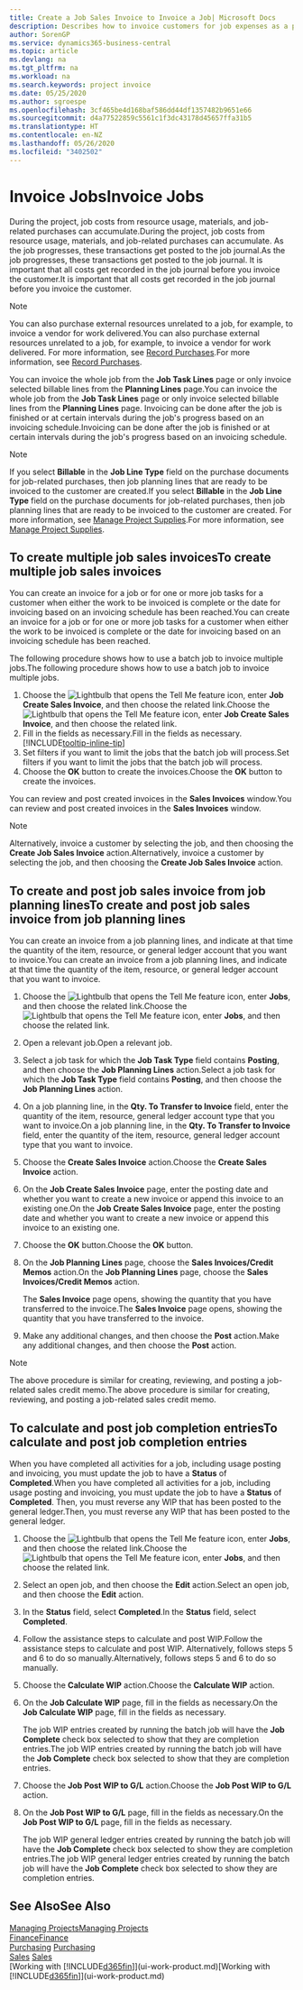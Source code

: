 ```yaml
---
title: Create a Job Sales Invoice to Invoice a Job| Microsoft Docs
description: Describes how to invoice customers for job expenses as a project progresses.
author: SorenGP
ms.service: dynamics365-business-central
ms.topic: article
ms.devlang: na
ms.tgt_pltfrm: na
ms.workload: na
ms.search.keywords: project invoice
ms.date: 05/25/2020
ms.author: sgroespe
ms.openlocfilehash: 3cf465be4d168baf586dd44df1357482b9651e66
ms.sourcegitcommit: d4a77522859c5561c1f3dc43178d45657ffa31b5
ms.translationtype: HT
ms.contentlocale: en-NZ
ms.lasthandoff: 05/26/2020
ms.locfileid: "3402502"
---
```

# <a name="invoice-jobs"></a><span data-ttu-id="f9a15-103">Invoice Jobs</span><span class="sxs-lookup"><span data-stu-id="f9a15-103">Invoice Jobs</span></span>
<span data-ttu-id="f9a15-104">During the project, job costs from resource usage, materials, and job-related purchases can accumulate.</span><span class="sxs-lookup"><span data-stu-id="f9a15-104">During the project, job costs from resource usage, materials, and job-related purchases can accumulate.</span></span> <span data-ttu-id="f9a15-105">As the job progresses, these transactions get posted to the job journal.</span><span class="sxs-lookup"><span data-stu-id="f9a15-105">As the job progresses, these transactions get posted to the job journal.</span></span> <span data-ttu-id="f9a15-106">It is important that all costs get recorded in the job journal before you invoice the customer.</span><span class="sxs-lookup"><span data-stu-id="f9a15-106">It is important that all costs get recorded in the job journal before you invoice the customer.</span></span>

> [!NOTE]
> <span data-ttu-id="f9a15-107">You can also purchase external resources unrelated to a job, for example, to invoice a vendor for work delivered.</span><span class="sxs-lookup"><span data-stu-id="f9a15-107">You can also purchase external resources unrelated to a job, for example, to invoice a vendor for work delivered.</span></span> <span data-ttu-id="f9a15-108">For more information, see [Record Purchases](purchasing-how-record-purchases.md).</span><span class="sxs-lookup"><span data-stu-id="f9a15-108">For more information, see [Record Purchases](purchasing-how-record-purchases.md).</span></span>

<span data-ttu-id="f9a15-109">You can invoice the whole job from the **Job Task Lines** page or only invoice selected billable lines from the **Planning Lines** page.</span><span class="sxs-lookup"><span data-stu-id="f9a15-109">You can invoice the whole job from the **Job Task Lines** page or only invoice selected billable lines from the **Planning Lines** page.</span></span> <span data-ttu-id="f9a15-110">Invoicing can be done after the job is finished or at certain intervals during the job's progress based on an invoicing schedule.</span><span class="sxs-lookup"><span data-stu-id="f9a15-110">Invoicing can be done after the job is finished or at certain intervals during the job's progress based on an invoicing schedule.</span></span>

> [!NOTE]  
> <span data-ttu-id="f9a15-111">If you select **Billable** in the **Job Line Type** field on the purchase documents for job-related purchases, then job planning lines that are ready to be invoiced to the customer are created.</span><span class="sxs-lookup"><span data-stu-id="f9a15-111">If you select **Billable** in the **Job Line Type** field on the purchase documents for job-related purchases, then job planning lines that are ready to be invoiced to the customer are created.</span></span> <span data-ttu-id="f9a15-112">For more information, see [Manage Project Supplies](projects-how-manage-project-supplies.md).</span><span class="sxs-lookup"><span data-stu-id="f9a15-112">For more information, see [Manage Project Supplies](projects-how-manage-project-supplies.md).</span></span>

## <a name="to-create-multiple-job-sales-invoices"></a><span data-ttu-id="f9a15-113">To create multiple job sales invoices</span><span class="sxs-lookup"><span data-stu-id="f9a15-113">To create multiple job sales invoices</span></span>
<span data-ttu-id="f9a15-114">You can create an invoice for a job or for one or more job tasks for a customer when either the work to be invoiced is complete or the date for invoicing based on an invoicing schedule has been reached.</span><span class="sxs-lookup"><span data-stu-id="f9a15-114">You can create an invoice for a job or for one or more job tasks for a customer when either the work to be invoiced is complete or the date for invoicing based on an invoicing schedule has been reached.</span></span>

<span data-ttu-id="f9a15-115">The following procedure shows how to use a batch job to invoice multiple jobs.</span><span class="sxs-lookup"><span data-stu-id="f9a15-115">The following procedure shows how to use a batch job to invoice multiple jobs.</span></span>  

1. <span data-ttu-id="f9a15-116">Choose the ![Lightbulb that opens the Tell Me feature](media/ui-search/search_small.png "Tell me what you want to do") icon, enter **Job Create Sales Invoice**, and then choose the related link.</span><span class="sxs-lookup"><span data-stu-id="f9a15-116">Choose the ![Lightbulb that opens the Tell Me feature](media/ui-search/search_small.png "Tell me what you want to do") icon, enter **Job Create Sales Invoice**, and then choose the related link.</span></span>  
2. <span data-ttu-id="f9a15-117">Fill in the fields as necessary.</span><span class="sxs-lookup"><span data-stu-id="f9a15-117">Fill in the fields as necessary.</span></span> [!INCLUDE[tooltip-inline-tip](includes/tooltip-inline-tip_md.md)]
3. <span data-ttu-id="f9a15-118">Set filters if you want to limit the jobs that the batch job will process.</span><span class="sxs-lookup"><span data-stu-id="f9a15-118">Set filters if you want to limit the jobs that the batch job will process.</span></span>
4. <span data-ttu-id="f9a15-119">Choose the **OK** button to create the invoices.</span><span class="sxs-lookup"><span data-stu-id="f9a15-119">Choose the **OK** button to create the invoices.</span></span>  

<span data-ttu-id="f9a15-120">You can review and post created invoices in the **Sales Invoices** window.</span><span class="sxs-lookup"><span data-stu-id="f9a15-120">You can review and post created invoices in the **Sales Invoices** window.</span></span>

> [!NOTE]
> <span data-ttu-id="f9a15-121">Alternatively, invoice a customer by selecting the job, and then choosing the **Create Job Sales Invoice** action.</span><span class="sxs-lookup"><span data-stu-id="f9a15-121">Alternatively, invoice a customer by selecting the job, and then choosing the **Create Job Sales Invoice** action.</span></span> 

## <a name="to-create-and-post-job-sales-invoice-from-job-planning-lines"></a><span data-ttu-id="f9a15-122">To create and post job sales invoice from job planning lines</span><span class="sxs-lookup"><span data-stu-id="f9a15-122">To create and post job sales invoice from job planning lines</span></span>
<span data-ttu-id="f9a15-123">You can create an invoice from a job planning lines, and indicate at that time the quantity of the item, resource, or general ledger account that you want to invoice.</span><span class="sxs-lookup"><span data-stu-id="f9a15-123">You can create an invoice from a job planning lines, and indicate at that time the quantity of the item, resource, or general ledger account that you want to invoice.</span></span>

1. <span data-ttu-id="f9a15-124">Choose the ![Lightbulb that opens the Tell Me feature](media/ui-search/search_small.png "Tell me what you want to do") icon, enter **Jobs**, and then choose the related link.</span><span class="sxs-lookup"><span data-stu-id="f9a15-124">Choose the ![Lightbulb that opens the Tell Me feature](media/ui-search/search_small.png "Tell me what you want to do") icon, enter **Jobs**, and then choose the related link.</span></span>
2. <span data-ttu-id="f9a15-125">Open a relevant job.</span><span class="sxs-lookup"><span data-stu-id="f9a15-125">Open a relevant job.</span></span>
3. <span data-ttu-id="f9a15-126">Select a job task for which the **Job Task Type** field contains **Posting**, and then choose the **Job Planning Lines** action.</span><span class="sxs-lookup"><span data-stu-id="f9a15-126">Select a job task for which the **Job Task Type** field contains **Posting**, and then choose the **Job Planning Lines** action.</span></span>  
4. <span data-ttu-id="f9a15-127">On a job planning line, in the **Qty. To Transfer to Invoice** field, enter the quantity of the item, resource, general ledger account type that you want to invoice.</span><span class="sxs-lookup"><span data-stu-id="f9a15-127">On a job planning line, in the **Qty. To Transfer to Invoice** field, enter the quantity of the item, resource, general ledger account type that you want to invoice.</span></span>  
5. <span data-ttu-id="f9a15-128">Choose the **Create Sales Invoice** action.</span><span class="sxs-lookup"><span data-stu-id="f9a15-128">Choose the **Create Sales Invoice** action.</span></span>
6. <span data-ttu-id="f9a15-129">On the **Job Create Sales Invoice** page, enter the posting date and whether you want to create a new invoice or append this invoice to an existing one.</span><span class="sxs-lookup"><span data-stu-id="f9a15-129">On the **Job Create Sales Invoice** page, enter the posting date and whether you want to create a new invoice or append this invoice to an existing one.</span></span>
7. <span data-ttu-id="f9a15-130">Choose the **OK** button.</span><span class="sxs-lookup"><span data-stu-id="f9a15-130">Choose the **OK** button.</span></span>  
8. <span data-ttu-id="f9a15-131">On the **Job Planning Lines** page, choose the **Sales Invoices/Credit Memos** action.</span><span class="sxs-lookup"><span data-stu-id="f9a15-131">On the **Job Planning Lines** page, choose the **Sales Invoices/Credit Memos** action.</span></span>

    <span data-ttu-id="f9a15-132">The **Sales Invoice** page opens, showing the quantity that you have transferred to the invoice.</span><span class="sxs-lookup"><span data-stu-id="f9a15-132">The **Sales Invoice** page opens, showing the quantity that you have transferred to the invoice.</span></span>
9. <span data-ttu-id="f9a15-133">Make any additional changes, and then choose the **Post** action.</span><span class="sxs-lookup"><span data-stu-id="f9a15-133">Make any additional changes, and then choose the **Post** action.</span></span>

> [!NOTE]  
>   <span data-ttu-id="f9a15-134">The above procedure is similar for creating, reviewing, and posting a job-related sales credit memo.</span><span class="sxs-lookup"><span data-stu-id="f9a15-134">The above procedure is similar for creating, reviewing, and posting a job-related sales credit memo.</span></span>

## <a name="to-calculate-and-post-job-completion-entries"></a><span data-ttu-id="f9a15-135">To calculate and post job completion entries</span><span class="sxs-lookup"><span data-stu-id="f9a15-135">To calculate and post job completion entries</span></span>
<span data-ttu-id="f9a15-136">When you have completed all activities for a job, including usage posting and invoicing, you must update the job to have a **Status** of **Completed**.</span><span class="sxs-lookup"><span data-stu-id="f9a15-136">When you have completed all activities for a job, including usage posting and invoicing, you must update the job to have a **Status** of **Completed**.</span></span> <span data-ttu-id="f9a15-137">Then, you must reverse any WIP that has been posted to the general ledger.</span><span class="sxs-lookup"><span data-stu-id="f9a15-137">Then, you must reverse any WIP that has been posted to the general ledger.</span></span>

1. <span data-ttu-id="f9a15-138">Choose the ![Lightbulb that opens the Tell Me feature](media/ui-search/search_small.png "Tell me what you want to do") icon, enter **Jobs**, and then choose the related link.</span><span class="sxs-lookup"><span data-stu-id="f9a15-138">Choose the ![Lightbulb that opens the Tell Me feature](media/ui-search/search_small.png "Tell me what you want to do") icon, enter **Jobs**, and then choose the related link.</span></span>  
2. <span data-ttu-id="f9a15-139">Select an open job, and then choose the **Edit** action.</span><span class="sxs-lookup"><span data-stu-id="f9a15-139">Select an open job, and then choose the **Edit** action.</span></span>
3. <span data-ttu-id="f9a15-140">In the **Status** field, select **Completed**.</span><span class="sxs-lookup"><span data-stu-id="f9a15-140">In the **Status** field, select **Completed**.</span></span>
4. <span data-ttu-id="f9a15-141">Follow the assistance steps to calculate and post WIP.</span><span class="sxs-lookup"><span data-stu-id="f9a15-141">Follow the assistance steps to calculate and post WIP.</span></span> <span data-ttu-id="f9a15-142">Alternatively, follows steps 5 and 6 to do so manually.</span><span class="sxs-lookup"><span data-stu-id="f9a15-142">Alternatively, follows steps 5 and 6 to do so manually.</span></span>  
5. <span data-ttu-id="f9a15-143">Choose the **Calculate WIP** action.</span><span class="sxs-lookup"><span data-stu-id="f9a15-143">Choose the **Calculate WIP** action.</span></span>
6. <span data-ttu-id="f9a15-144">On the **Job Calculate WIP** page, fill in the fields as necessary.</span><span class="sxs-lookup"><span data-stu-id="f9a15-144">On the **Job Calculate WIP** page, fill in the fields as necessary.</span></span>  

     <span data-ttu-id="f9a15-145">The job WIP entries created by running the batch job will have the **Job Complete** check box selected to show that they are completion entries.</span><span class="sxs-lookup"><span data-stu-id="f9a15-145">The job WIP entries created by running the batch job will have the **Job Complete** check box selected to show that they are completion entries.</span></span>  
7. <span data-ttu-id="f9a15-146">Choose the **Job Post WIP to G/L** action.</span><span class="sxs-lookup"><span data-stu-id="f9a15-146">Choose the **Job Post WIP to G/L** action.</span></span>
8. <span data-ttu-id="f9a15-147">On the **Job Post WIP to G/L** page, fill in the fields as necessary.</span><span class="sxs-lookup"><span data-stu-id="f9a15-147">On the **Job Post WIP to G/L** page, fill in the fields as necessary.</span></span>  

     <span data-ttu-id="f9a15-148">The job WIP general ledger entries created by running the batch job will have the **Job Complete** check box selected to show they are completion entries.</span><span class="sxs-lookup"><span data-stu-id="f9a15-148">The job WIP general ledger entries created by running the batch job will have the **Job Complete** check box selected to show they are completion entries.</span></span>

## <a name="see-also"></a><span data-ttu-id="f9a15-149">See Also</span><span class="sxs-lookup"><span data-stu-id="f9a15-149">See Also</span></span>
[<span data-ttu-id="f9a15-150">Managing Projects</span><span class="sxs-lookup"><span data-stu-id="f9a15-150">Managing Projects</span></span>](projects-manage-projects.md)  
[<span data-ttu-id="f9a15-151">Finance</span><span class="sxs-lookup"><span data-stu-id="f9a15-151">Finance</span></span>](finance.md)  
<span data-ttu-id="f9a15-152">[Purchasing](purchasing-manage-purchasing.md)       </span><span class="sxs-lookup"><span data-stu-id="f9a15-152">[Purchasing](purchasing-manage-purchasing.md)       </span></span>  
<span data-ttu-id="f9a15-153">[Sales](sales-manage-sales.md)    </span><span class="sxs-lookup"><span data-stu-id="f9a15-153">[Sales](sales-manage-sales.md)    </span></span>  
<span data-ttu-id="f9a15-154">[Working with [!INCLUDE[d365fin](includes/d365fin_md.md)]](ui-work-product.md)</span><span class="sxs-lookup"><span data-stu-id="f9a15-154">[Working with [!INCLUDE[d365fin](includes/d365fin_md.md)]](ui-work-product.md)</span></span>  
